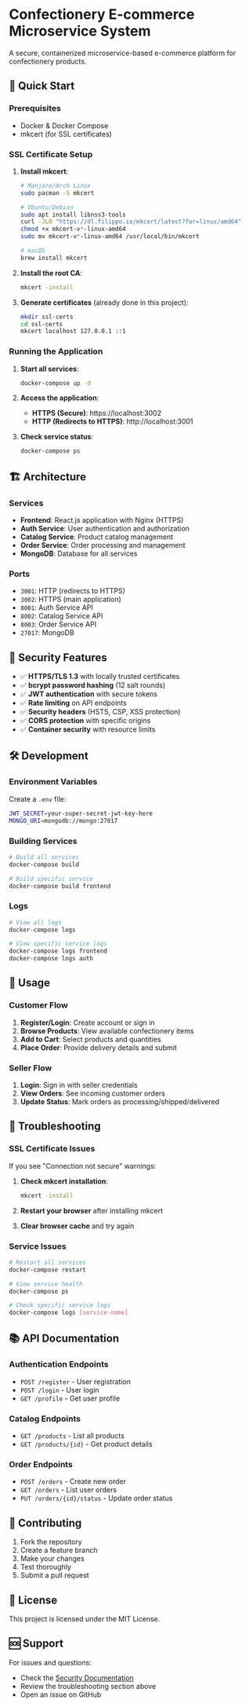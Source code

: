 # Confectionery E-commerce Microservice System

A secure, containerized microservice-based e-commerce platform for confectionery products.

## 🚀 Quick Start

### Prerequisites

- Docker & Docker Compose
- mkcert (for SSL certificates)

### SSL Certificate Setup

1. **Install mkcert**:
   ```bash
   # Manjaro/Arch Linux
   sudo pacman -S mkcert
   
   # Ubuntu/Debian
   sudo apt install libnss3-tools
   curl -JLO "https://dl.filippo.io/mkcert/latest?for=linux/amd64"
   chmod +x mkcert-v*-linux-amd64
   sudo mv mkcert-v*-linux-amd64 /usr/local/bin/mkcert
   
   # macOS
   brew install mkcert
   ```

2. **Install the root CA**:
   ```bash
   mkcert -install
   ```

3. **Generate certificates** (already done in this project):
   ```bash
   mkdir ssl-certs
   cd ssl-certs
   mkcert localhost 127.0.0.1 ::1
   ```

### Running the Application

1. **Start all services**:
   ```bash
   docker-compose up -d
   ```

2. **Access the application**:
   - **HTTPS (Secure)**: https://localhost:3002
   - **HTTP (Redirects to HTTPS)**: http://localhost:3001

3. **Check service status**:
   ```bash
   docker-compose ps
   ```

## 🏗️ Architecture

### Services

- **Frontend**: React.js application with Nginx (HTTPS)
- **Auth Service**: User authentication and authorization
- **Catalog Service**: Product catalog management
- **Order Service**: Order processing and management
- **MongoDB**: Database for all services

### Ports

- `3001`: HTTP (redirects to HTTPS)
- `3002`: HTTPS (main application)
- `8001`: Auth Service API
- `8002`: Catalog Service API
- `8003`: Order Service API
- `27017`: MongoDB

## 🔐 Security Features

- ✅ **HTTPS/TLS 1.3** with locally trusted certificates
- ✅ **bcrypt password hashing** (12 salt rounds)
- ✅ **JWT authentication** with secure tokens
- ✅ **Rate limiting** on API endpoints
- ✅ **Security headers** (HSTS, CSP, XSS protection)
- ✅ **CORS protection** with specific origins
- ✅ **Container security** with resource limits

## 🛠️ Development

### Environment Variables

Create a `.env` file:
```bash
JWT_SECRET=your-super-secret-jwt-key-here
MONGO_URI=mongodb://mongo:27017
```

### Building Services

```bash
# Build all services
docker-compose build

# Build specific service
docker-compose build frontend
```

### Logs

```bash
# View all logs
docker-compose logs

# View specific service logs
docker-compose logs frontend
docker-compose logs auth
```

## 📱 Usage

### Customer Flow

1. **Register/Login**: Create account or sign in
2. **Browse Products**: View available confectionery items
3. **Add to Cart**: Select products and quantities
4. **Place Order**: Provide delivery details and submit

### Seller Flow

1. **Login**: Sign in with seller credentials
2. **View Orders**: See incoming customer orders
3. **Update Status**: Mark orders as processing/shipped/delivered

## 🔧 Troubleshooting

### SSL Certificate Issues

If you see "Connection not secure" warnings:

1. **Check mkcert installation**:
   ```bash
   mkcert -install
   ```

2. **Restart your browser** after installing mkcert

3. **Clear browser cache** and try again

### Service Issues

```bash
# Restart all services
docker-compose restart

# View service health
docker-compose ps

# Check specific service logs
docker-compose logs [service-name]
```

## 📚 API Documentation

### Authentication Endpoints

- `POST /register` - User registration
- `POST /login` - User login
- `GET /profile` - Get user profile

### Catalog Endpoints

- `GET /products` - List all products
- `GET /products/{id}` - Get product details

### Order Endpoints

- `POST /orders` - Create new order
- `GET /orders` - List user orders
- `PUT /orders/{id}/status` - Update order status

## 🤝 Contributing

1. Fork the repository
2. Create a feature branch
3. Make your changes
4. Test thoroughly
5. Submit a pull request

## 📄 License

This project is licensed under the MIT License.

## 🆘 Support

For issues and questions:
- Check the [Security Documentation](SECURITY.md)
- Review the troubleshooting section above
- Open an issue on GitHub 